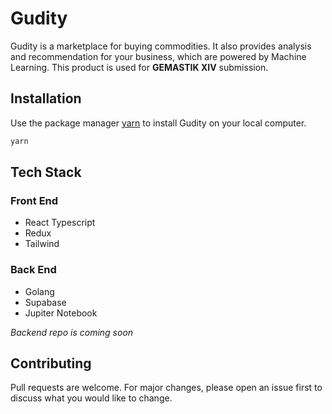 # Gudity

Gudity is a marketplace for buying commodities. It also provides analysis and recommendation for your business, which are powered by Machine Learning. This product is used  for **GEMASTIK XIV** submission.


## Installation

Use the package manager [yarn](https://yarnpkg.com/) to install Gudity on your local computer.

```bash
yarn
```

## Tech Stack
### Front End
- React Typescript
- Redux
- Tailwind

### Back End
- Golang
- Supabase
- Jupiter Notebook

*Backend repo is coming soon*

## Contributing
Pull requests are welcome. For major changes, please open an issue first to discuss what you would like to change.

